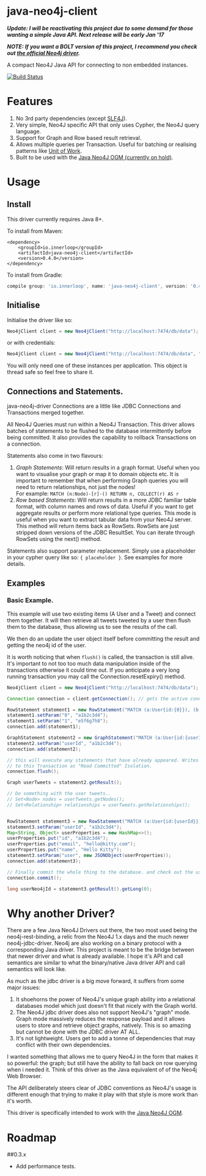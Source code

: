 java-neo4j-client
=================

***Update: I will be reactivating this project due to some demand for those wanting a simple Java API. Next release will be early Jan '17***

***NOTE: If you want a BOLT version of this project, I recommend you check out [the official Neo4j driver](https://github.com/neo4j/neo4j-java-driver).***

A compact Neo4J Java API for connecting to non embedded instances.

[![Build Status](https://travis-ci.org/inner-loop/java-neo4j-client.svg?branch=master)](https://travis-ci.org/inner-loop/java-neo4j-client)

# Features

1. No 3rd party dependencies (except [SLF4J](http://www.slf4j.org/)).
1. Very simple, Neo4J specific API that only uses Cypher, the Neo4J query language.
1. Support for Graph and Row based result retrieval.
1. Allows multiple queries per Transaction. Useful for batching or realising patterns like [Unit of Work](http://martinfowler.com/eaaCatalog/unitOfWork.html).
1. Built to be used with the [Java Neo4J OGM (currently on hold)](https://github.com/inner-loop/java-neo4j-ogm).

# Usage

## Install

This driver currently requires Java 8+.

To install from Maven:

```maven
<dependency>
    <groupId>io.innerloop</groupId>
    <artifactId>java-neo4j-client</artifactId>
    <version>0.4.0</version>
</dependency>
```

To install from Gradle:

```gradle
compile group: 'io.innerloop', name: 'java-neo4j-client', version: '0.4.0'
```

## Initialise

Initialise the driver like so:

```java
Neo4jClient client = new Neo4jClient("http://localhost:7474/db/data");
```

or with credentials:

```java
Neo4jClient client = new Neo4jClient("http://localhost:7474/db/data", "username", "password");
```

You will only need one of these instances per application. This object is thread safe so feel free to share it.

## Connections and Statements.

java-neo4j-driver Connections are a little like JDBC Connections and Transactions merged together.

All Neo4J Queries must run within a Neo4J Transaction.  This driver allows batches of statements to be 
flushed to the database intermittently before being committed. It also provides the capability to rollback Transactions
on a connection.

Statements also come in two flavours:

1. _Graph Statements_: Will return results in a graph format. Useful when you want to visualise your graph or map it to
domain objects etc. It is important to remember that when performing Graph queries you will need to return relationships, not just the nodes!  
For example: ```MATCH (n:Node)-[r]-() RETURN n, COLLECT(r) AS r```
1. _Row based Statements_: Will return results in a more JDBC familiar table format, with column names and rows of data.
Useful if you want to get aggregate results or perform more relational type queries. This mode is useful when you want
to extract tabular data from your Neo4J server. This method will return items back as RowSets. RowSets are just stripped
 down versions of the JDBC ResultSet. You can iterate through RowSets using the next() method.

Statements also support parameter replacement. Simply use a placeholder in your cypher query like so: ```{ placeholder }```. See 
examples for more details.


## Examples

### Basic Example.

This example will use two existing items (A User and a Tweet) and connect them together. It will then
retrieve all tweets tweeted by a user then flush them to the database, thus allowing us to see the results of 
the call.

We then do an update the user object itself before committing the result and getting the neo4j id of the user.

It is worth noticing that when ```flush()``` is called, the transaction is still alive. It's important to not too
too much data manipulation inside of the transactions otherwise it could time out.  If you anticipate a very long
running transaction you may call the Connection.resetExpiry() method.

```java
Neo4jClient client = new Neo4jClient("http://localhost:7474/db/data");

Connection connection = client.getConnection(); // gets the active connection on this Thread.

RowStatement statement1 = new RowStatement("MATCH (a:User{id:{0}}), (b:Tweet{id:{1}}) MERGE (a)-[:TWEETED]-(b)");
statement1.setParam("0", "a1b2c3d4");
statement1.setParam("1", "e5f6g7h8");
connection.add(statement1);

GraphStatement statement2 = new GraphStatement("MATCH (a:User{id:{userId}})-[r:TWEETED]-() RETURN a, COLLECT(r) AS r");
statement2.setParam("userId", "a1b2c3d4");
connection.add(statement2);

// this will execute any statements that have already appeared. Writes are isolated 
// to this Transaction as "Read Committed" Isolation.
connection.flush(); 

Graph userTweets = statement2.getResult();

// Do something with the user tweets..
// Set<Node> nodes = userTweets.getNodes();
// Set<Relationship> relationships = userTweets.getRelationships();


RowStatement statement3 = new RowStatement("MATCH (a:User{id:{userId}}) SET a = {user} RETURN id(a)");
statement3.setParam("userId", "a1b2c3d4");
Map<String, Object> userProperties = new HashMap<>();
userProperties.put("id", "a1b2c3d4");
userProperties.put("email", "hello@kitty.com");
userProperties.put("name", "Hello Kitty");
statement3.setParam("user", new JSONObject(userProperties));
connection.add(statement3);

// Finally commit the whole thing to the database. and check out the user id.
connection.commit();

long userNeo4jId = statement3.getResult().getLong(0);
```

# Why another Driver?

There are a few Java Neo4J Drivers out there, the two most used being the neo4j-rest-binding, a relic from the Neo4J 1.x
days and the much newer neo4j-jdbc-driver. Neo4j are also working on a binary protocol with a corresponding Java driver.
This project is meant to be the bridge between that newer driver and what is already available. I hope it's API and
call semantics are similar to what the binary/native Java driver API and call semantics will look like.

As much as the jdbc driver is a big move forward, it suffers from some major issues:

1. It shoehorns the power of Neo4J's unique graph ability into a relational databases model which just doesn't fit that
nicely with the Graph world.
1. The Neo4J jdbc driver does also not support Neo4J's "graph" mode. Graph mode massively reduces the response payload and
it allows users to store and retrieve object graphs, natively. This is so amazing but cannot be done with the JDBC driver AT ALL.
1. It's not lightweight. Users get to add a tonne of dependencies that may conflict with their own dependencies.

I wanted something that allows me to query Neo4J in the form that makes it so powerful: the graph; but still have the ability
to fall back on row querying when i needed it. Think of this driver as the Java equivalent of of the Neo4j Web Browser.

The API deliberately steers clear of JDBC conventions as Neo4J's usage is different enough that trying to make it play
with that style is more work than it's worth.

This driver is specifically intended to work with the [Java Neo4J OGM](https://github.com/inner-loop/java-neo4j-ogm).


# Roadmap

##0.3.x
- Add performance tests.
